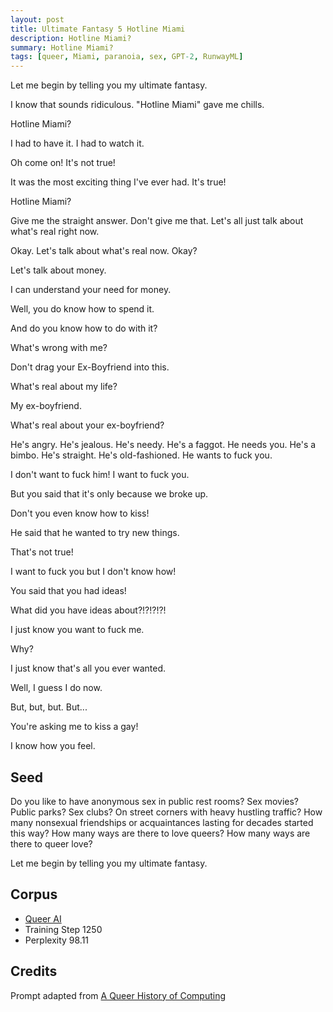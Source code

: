 ```yaml
---
layout: post
title: Ultimate Fantasy 5 Hotline Miami
description: Hotline Miami?
summary: Hotline Miami?
tags: [queer, Miami, paranoia, sex, GPT-2, RunwayML]
---
```


Let me begin by telling you my ultimate fantasy.

I know that sounds ridiculous. "Hotline Miami" gave me chills.

Hotline Miami?

I had to have it. I had to watch it.

Oh come on! It's not true!

It was the most exciting thing I've ever had. It's true!

Hotline Miami?

Give me the straight answer. Don't give me that. Let's all just talk about what's real right now.

Okay. Let's talk about what's real now. Okay?

Let's talk about money.

I can understand your need for money.

Well, you do know how to spend it.

And do you know how to do with it?

What's wrong with me?

Don't drag your Ex-Boyfriend into this.

What's real about my life?

My ex-boyfriend.

What's real about your ex-boyfriend?

He's angry. He's jealous. He's needy. He's a faggot. He needs you. He's a bimbo. He's straight. He's old-fashioned. He wants to fuck you.

I don't want to fuck him! I want to fuck you.

But you said that it's only because we broke up.

Don't you even know how to kiss!

He said that he wanted to try new things.

That's not true!

I want to fuck you but I don't know how!

You said that you had ideas!

What did you have ideas about?!?!?!?!

I just know you want to fuck me.

Why?

I just know that's all you ever wanted.

Well, I guess I do now.

But, but, but. But...

You're asking me to kiss a gay!

I know how you feel.


## Seed

Do you like to have anonymous sex in public rest rooms? Sex movies? Public parks? Sex clubs? On street corners with heavy hustling traffic? How many nonsexual friendships or acquaintances lasting for decades started this way? How many ways are there to love queers? How many ways are there to queer love?

Let me begin by telling you my ultimate fantasy.

## Corpus

- [Queer AI](/queerai)
- Training Step 1250
- Perplexity 98.11

## Credits

Prompt adapted from [A Queer History of Computing](https://rhizome.org/editorial/2013/feb/19/queer-computing-1/)
